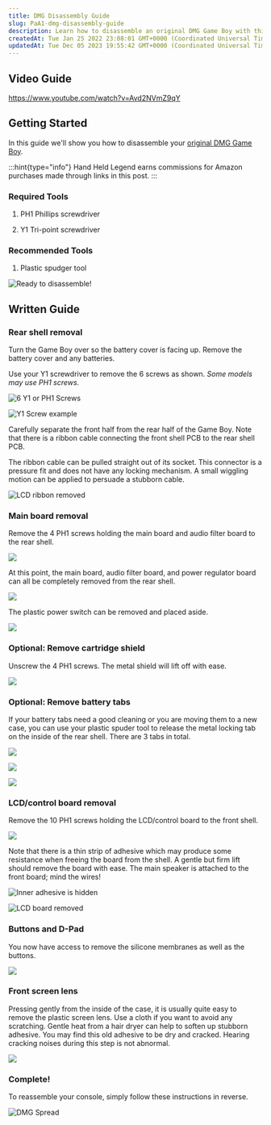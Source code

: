 ```yaml
---
title: DMG Disassembly Guide
slug: PaA1-dmg-disassembly-guide
description: Learn how to disassemble an original DMG Game Boy with this comprehensive guide. It includes a list of necessary tools, detailed step-by-step instructions, and helpful images. From removing the rear shell to dismantling the main board, power switch, cartr
createdAt: Tue Jan 25 2022 23:08:01 GMT+0000 (Coordinated Universal Time)
updatedAt: Tue Dec 05 2023 19:55:42 GMT+0000 (Coordinated Universal Time)
---
```


## Video Guide

<https://www.youtube.com/watch?v=Avd2NVmZ9qY>

## Getting Started

In this guide we'll show you how to disassemble your [original DMG Game Boy](https://ebay.us/NkbpWH).&#x20;

:::hint{type="info"}
Hand Held Legend earns commissions for Amazon purchases made through links in this post.
:::

### Required Tools

1.  PH1 Phillips screwdriver

2.  Y1 Tri-point screwdriver

### Recommended Tools

1.  Plastic spudger tool

![Ready to disassemble!](../../assets/mICg6a7Clc1N_Mb8MpTBt_1tools.JPG)

## Written Guide

### Rear shell removal

Turn the Game Boy over so the battery cover is facing up. Remove the battery cover and any batteries.&#x20;

Use your Y1 screwdriver to remove the 6 screws as shown. *Some models may use PH1 screws.*

![6 Y1 or PH1 Screws](../../assets/lWl4Sek4j9rRxHumjU8PD_2flip.JPG)

![Y1 Screw example](../../assets/z5_yTTDBYf7-JDoT2bHyq_3batteryscrews.JPG)

Carefully separate the front half from the rear half of the Game Boy. Note that there is a ribbon cable connecting the front shell PCB to the rear shell PCB.&#x20;

The ribbon cable can be pulled straight out of its socket. This connector is a pressure fit and does not have any locking mechanism. A small wiggling motion can be applied to persuade a stubborn cable.

![LCD ribbon removed](../../assets/AKiFwOBLzhmo2ApcamfyH_4lcd-ribbon.JPG)

### Main board removal

Remove the 4 PH1 screws holding the main board and audio filter board to the rear shell.

![](../../assets/Mhs_MwxLiq-Z3F_uHfjFr_5rear-board-screws.JPG)

At this point, the main board, audio filter board, and power regulator board can all be completely removed from the rear shell.

![](../../assets/wRbeoEHVC7xWGdKJlZXSX_6rear-board-removal.JPG)

The plastic power switch can be removed and placed aside.

![](../../assets/f5SdgHH69io0FnYQhArQI_7power-switch.JPG)

### Optional: Remove cartridge shield

Unscrew the 4 PH1 screws. The metal shield will lift off with ease.

![](../../assets/z270a7efQduygnKy2enhr_8cartcover.JPG)

### Optional: Remove battery tabs

If your battery tabs need a good cleaning or you are moving them to a new case, you can use your plastic spuder tool to release the metal locking tab on the inside of the rear shell. There are 3 tabs in total.

![](../../assets/0ZPTHwF2d8_XQAe_qfcQv_10moretabs.JPG)

![](../../assets/FYn8mPm9SAdK82hcZtIvq_9batterytabs.JPG)

![](../../assets/IxtqgU67e6U40axfhbrli_11batterytabsremoved.JPG)

### LCD/control board removal

Remove the 10 PH1 screws holding the LCD/control board to the front shell.

![](../../assets/1QyHc8C9sRBdok79hGCWR_12frontpcb.JPG)

Note that there is a thin strip of adhesive which may produce some resistance when freeing the board from the shell. A gentle but firm lift should remove the board with ease. The main speaker is attached to the front board; mind the wires!

![Inner adhesive is hidden](../../assets/zGSyduXwldkdtKUrVSM4Q_13frontpcbadhesive.JPG)

![LCD board removed](../../assets/Z2oErXkkHKGgk2RS-uaxi_14frontboardremove.JPG)

### Buttons and D-Pad

You now have access to remove the silicone membranes as well as the buttons.&#x20;

![](../../assets/iVhu5M2mVd9_6KCucKW2H_15buttons.JPG)

### Front screen lens

Pressing gently from the inside of the case, it is usually quite easy to remove the plastic screen lens. Use a cloth if you want to avoid any scratching. Gentle heat from a hair dryer can help to soften up stubborn adhesive. You may find this old adhesive to be dry and cracked. Hearing cracking noises during this step is not abnormal.

![](../../assets/_F6OQo-_2vKw30re_pW16_16screenlens.JPG)

### Complete!

To reassemble your console, simply follow these instructions in reverse.&#x20;

![DMG Spread](../../assets/NGmggg8vYdQvTcGsVKWgV_17end.JPG)

